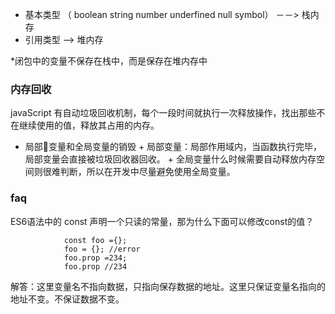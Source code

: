 + 基本类型 （ boolean string number underfined null symbol） －－> 栈内存
+ 引用类型  --> 堆内存


 *闭包中的变量不保存在栈中，而是保存在堆内存中

 ### 内存回收
 javaScript 有自动垃圾回收机制，每个一段时间就执行一次释放操作，找出那些不在继续使用的值，释放其占用的内存。

 + 局部变量和全局变量的销毁
         + 局部变量：局部作用域内，当函数执行完毕，局部变量会直接被垃圾回收器回收。
         + 全局变量什么时候需要自动释放内存空间则很难判断，所以在开发中尽量避免使用全局变量。


### faq 
ES6语法中的 const 声明一个只读的常量，那为什么下面可以修改const的值？
                
                const foo ={};
                foo = {}; //error
                foo.prop =234;
                foo.prop //234

解答：这里变量名不指向数据，只指向保存数据的地址。这里只保证变量名指向的地址不变。不保证数据不变。
